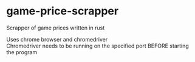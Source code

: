 # game-price-scrapper
Scrapper of game prices written in rust

Uses chrome browser and chromedriver
</br>
Chromedriver needs to be running on the specified port BEFORE starting the program